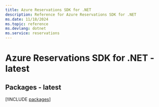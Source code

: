 ```yaml
---
title: Azure Reservations SDK for .NET
description: Reference for Azure Reservations SDK for .NET
ms.date: 11/18/2024
ms.topic: reference
ms.devlang: dotnet
ms.service: reservations
---
```

# Azure Reservations SDK for .NET - latest
## Packages - latest
[!INCLUDE [packages](reservations-index.md)]
